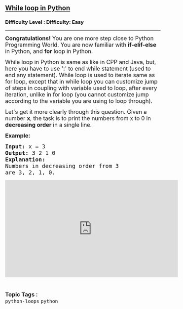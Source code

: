 <h2><a href="https://www.geeksforgeeks.org/problems/while-loop-in-python/1?page=1&category=python&sortBy=submissions">While loop in Python</a></h2><h3>Difficulty Level : Difficulty: Easy</h3><hr><div class="problems_problem_content__Xm_eO"><p><span style="font-size: 18px;"><strong>Congratulations!</strong> You are one more step close to Python Programming World. You are now familiar with <strong>if-elif-else</strong> in Python, and <strong>for</strong> loop in Python.</span></p>
<p><span style="font-size: 18px;">While loop in Python is same as like in CPP and Java, but, here you have to use '<strong>:</strong>' to end while statement (used to end any statement). While loop is used to iterate same as for loop, except that in while loop you can customize jump of steps in coupling with variable used to loop, after every iteration, unlike in for loop (you cannot customize jump according to the variable you are using to loop through).</span></p>
<p><span style="font-size: 18px;">Let's get it more clearly through this question. Given a number <strong>x</strong>, the task is to print the numbers from x to 0 in <strong>decreasing order</strong> in a single line.</span></p>
<p><span style="font-size: 18px;"><strong>Example:</strong></span></p>
<pre><span style="font-size: 18px;"><strong>Input: </strong>x = 3
<strong>Output: </strong>3 2 1 0</span>
<span style="font-size: 18px;"><strong>Explanation:</strong>
Numbers in decreasing order from 3
are 3, 2, 1, 0.</span></pre>
<p><iframe src="https://www.youtube.com/embed/AaoqKlYCbSk" width="560" height="315" frameborder="0"></iframe></p></div><br><p><span style=font-size:18px><strong>Topic Tags : </strong><br><code>python-loops</code>&nbsp;<code>python</code>&nbsp;